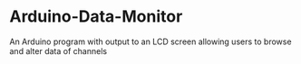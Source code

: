 # Arduino-Data-Monitor
An Arduino program with output to an LCD screen allowing users to browse and alter data of channels
